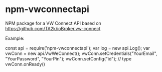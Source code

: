 # npm-vwconnectapi
NPM package for a VW Connect API based on https://github.com/TA2k/ioBroker.vw-connect


Example:

const api = require('npm-vwconnectapi');
var log = new api.Log();
var vwConn = new api.VwWeConnect();
vwConn.setCredentials("YourEmail", "YourPassword", "YourPin");
vwConn.setConfig("id"); // type
vwConn.onReady()

